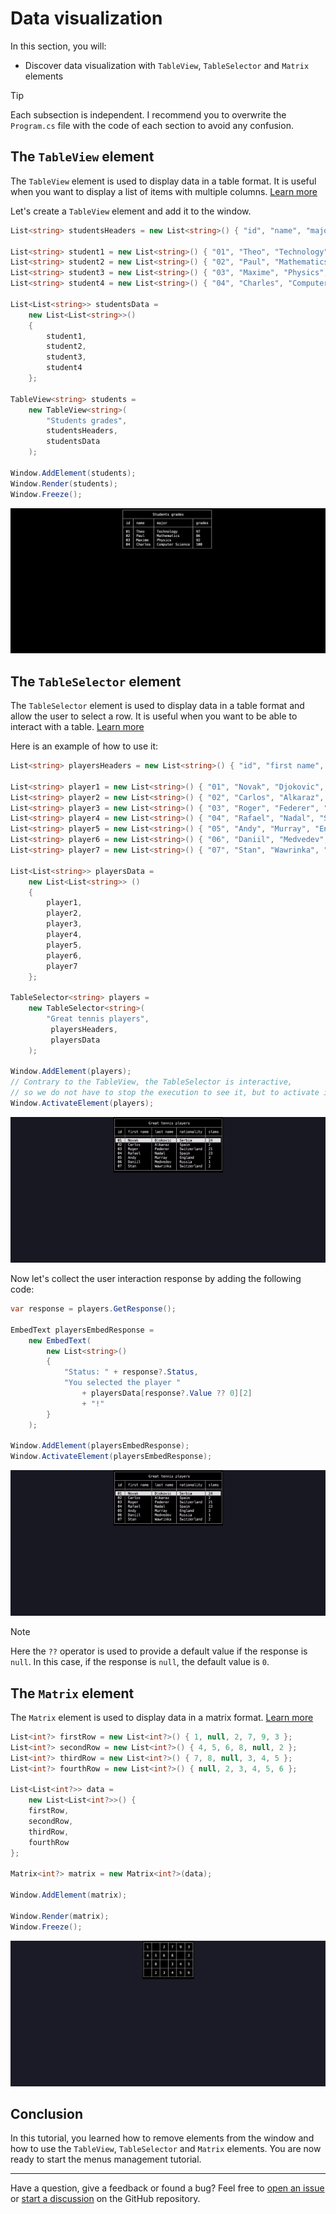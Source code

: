 # Data visualization

In this section, you will:

- Discover data visualization with `TableView`, `TableSelector` and `Matrix` elements

> [!TIP]
> Each subsection is independent. I recommend you to overwrite the `Program.cs` file with the code of each section to avoid any confusion.

## The `TableView` element

The `TableView` element is used to display data in a table format. It is useful when you want to display a list of items with multiple columns. [Learn more](https://morgankryze.github.io/ConsoleAppVisuals/references/ConsoleAppVisuals.PassiveElements.TableView-1.html)

Let's create a `TableView` element and add it to the window.

```csharp
List<string> studentsHeaders = new List<string>() { "id", "name", "major", "grades" };

List<string> student1 = new List<string>() { "01", "Theo", "Technology", "97" };
List<string> student2 = new List<string>() { "02", "Paul", "Mathematics", "86" };
List<string> student3 = new List<string>() { "03", "Maxime", "Physics", "92" };
List<string> student4 = new List<string>() { "04", "Charles", "Computer Science", "100" };

List<List<string>> studentsData =
    new List<List<string>>()
    {
        student1,
        student2,
        student3,
        student4
    };

TableView<string> students =
    new TableView<string>(
        "Students grades",
        studentsHeaders,
        studentsData
    );

Window.AddElement(students);
Window.Render(students);
Window.Freeze();
```

![TableView](../assets/img/jpg/data_viz/table_view.jpg)

## The `TableSelector` element

The `TableSelector` element is used to display data in a table format and allow the user to select a row. It is useful when you want to be able to interact with a table. [Learn more](https://morgankryze.github.io/ConsoleAppVisuals/references/ConsoleAppVisuals.InteractiveElements.TableSelector-1.html)

Here is an example of how to use it:

```csharp
List<string> playersHeaders = new List<string>() { "id", "first name", "last name", "nationality", "slams" };

List<string> player1 = new List<string>() { "01", "Novak", "Djokovic", "Serbia", "24" };
List<string> player2 = new List<string>() { "02", "Carlos", "Alkaraz", "Spain", "2" };
List<string> player3 = new List<string>() { "03", "Roger", "Federer", "Switzerland", "21" };
List<string> player4 = new List<string>() { "04", "Rafael", "Nadal", "Spain", "23" };
List<string> player5 = new List<string>() { "05", "Andy", "Murray", "England", "3" };
List<string> player6 = new List<string>() { "06", "Daniil", "Medvedev", "Russia", "1" };
List<string> player7 = new List<string>() { "07", "Stan", "Wawrinka", "Switzerland", "2" };

List<List<string>> playersData =
    new List<List<string>> ()
    {
        player1,
        player2,
        player3,
        player4,
        player5,
        player6,
        player7
    };

TableSelector<string> players =
    new TableSelector<string>(
        "Great tennis players",
         playersHeaders,
         playersData
    );

Window.AddElement(players);
// Contrary to the TableView, the TableSelector is interactive,
// so we do not have to stop the execution to see it, but to activate it
Window.ActivateElement(players);
```

![TableSelector](../assets/vid/gif/data_viz/table_selector.gif)

Now let's collect the user interaction response by adding the following code:

```csharp
var response = players.GetResponse();

EmbedText playersEmbedResponse =
    new EmbedText(
        new List<string>()
        {
            "Status: " + response?.Status,
            "You selected the player "
                + playersData[response?.Value ?? 0][2]
                + "!"
        }
    );

Window.AddElement(playersEmbedResponse);
Window.ActivateElement(playersEmbedResponse);
```

![DashBoard](../assets/vid/gif/data_viz/embed.gif)

> [!NOTE]
> Here the `??` operator is used to provide a default value if the response is `null`. In this case, if the response is `null`, the default value is `0`.

## The `Matrix` element

The `Matrix` element is used to display data in a matrix format. [Learn more](https://morgankryze.github.io/ConsoleAppVisuals/references/ConsoleAppVisuals.PassiveElements.Matrix-1.html)

```csharp
List<int?> firstRow = new List<int?>() { 1, null, 2, 7, 9, 3 };
List<int?> secondRow = new List<int?>() { 4, 5, 6, 8, null, 2 };
List<int?> thirdRow = new List<int?>() { 7, 8, null, 3, 4, 5 };
List<int?> fourthRow = new List<int?>() { null, 2, 3, 4, 5, 6 };

List<List<int?>> data =
    new List<List<int?>>() {
    firstRow,
    secondRow,
    thirdRow,
    fourthRow
};

Matrix<int?> matrix = new Matrix<int?>(data);

Window.AddElement(matrix);

Window.Render(matrix);
Window.Freeze();
```

![Matrix](../assets/img/jpg/data_viz/matrix.jpg)

## Conclusion

In this tutorial, you learned how to remove elements from the window and how to use the `TableView`, `TableSelector` and `Matrix` elements. You are now ready to start the menus management tutorial.

---

Have a question, give a feedback or found a bug? Feel free to [open an issue](https://github.com/MorganKryze/ConsoleAppVisuals/issues) or [start a discussion](https://github.com/MorganKryze/ConsoleAppVisuals/discussions) on the GitHub repository.
